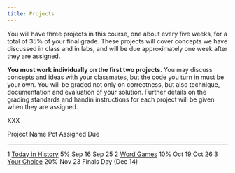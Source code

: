 ```yaml
---
title: Projects
---
```


You will have three projects in this course, one about every five weeks,
for a total of 35% of your final grade. These projects will cover
concepts we have discussed in class and in labs, and will be due
approximately one week after they are assigned.

**You must work individually on the first two projects**. You may
discuss concepts and ideas with your classmates, but the code you turn
in must be your own. You will be graded not only on correctness, but
also technique, documentation and evaluation of your solution. Further
details on the grading standards and handin instructions for each
project will be given when they are assigned.

XXX

  Project   Name                                                                                                                  Pct Assigned   Due
  --------- --------------------------------------------------------------------------------------------------------------------- --- ---------- ---------------------
  1         [Today in History](projects/project1.html)                                                                            5%  Sep 16     Sep 25
  2         [Word Games](projects/project2.html)                                                                                  10% Oct 19     Oct 26
  3         [Your Choice](https://docs.google.com/document/d/1DbCAsuCjVHmMDTXCQwlAIQUrn0FNtdu4h3C30girjv4/edit?usp=sharing)       20% Nov 23     Finals Day (Dec 14)

